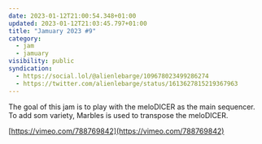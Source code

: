 ```yaml
---
date: 2023-01-12T21:00:54.348+01:00
updated: 2023-01-12T21:03:45.797+01:00
title: "Jamuary 2023 #9"
category: 
  - jam
  - jamuary
visibility: public
syndication:
  - https://social.lol/@alienlebarge/109678023499286274
  - https://twitter.com/alienlebarge/status/1613627815219367963
---
```

The goal of this jam is to play with the meloDICER as the main sequencer. To add som variety, Marbles is used to transpose the meloDICER.

[https://vimeo.com/788769842](https://vimeo.com/788769842)
